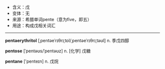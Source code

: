 - <span class="definition">含义：戊</span>
- <span class="definition">变体：无</span>
- <span class="definition">来源：希腊单词pente（意为five，即五）</span>
- <span class="definition">用途：构成戊相关词汇</span>

---

<span class="vocabulary">**pentaerythritol**</span> [ˌpentəeˈrɪθrɪˌtɒl/ˌpentəeˈrɪθrɪˌtəʊl] n. 季戊四醇

<span class="vocabulary">**pentose**</span> [ˈpentəʊs/ˈpentəʊz] n. [化学] 戊糖

<span class="vocabulary">**pentane**</span> ['penteɪn] n. 戊烷
